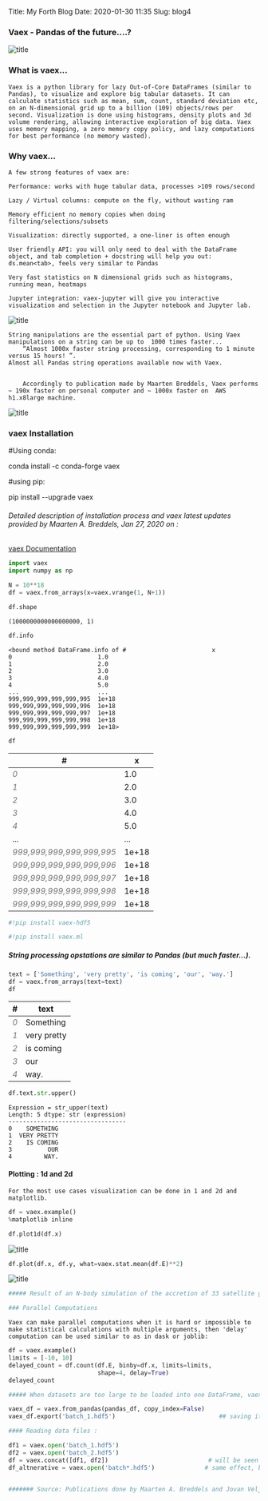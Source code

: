 Title: My Forth Blog
Date: 2020-01-30 11:35
Slug: blog4

### Vaex - Pandas of the future....?

![title](images/vaex_1.png)

### What is vaex...

    Vaex is a python library for lazy Out-of-Core DataFrames (similar to Pandas), to visualize and explore big tabular datasets. It can calculate statistics such as mean, sum, count, standard deviation etc, on an N-dimensional grid up to a billion (109) objects/rows per second. Visualization is done using histograms, density plots and 3d volume rendering, allowing interactive exploration of big data. Vaex uses memory mapping, a zero memory copy policy, and lazy computations for best performance (no memory wasted).

### Why vaex...

    A few strong features of vaex are:
    
    Performance: works with huge tabular data, processes >109 rows/second
    
    Lazy / Virtual columns: compute on the fly, without wasting ram
    
    Memory efficient no memory copies when doing filtering/selections/subsets
    
    Visualization: directly supported, a one-liner is often enough
    
    User friendly API: you will only need to deal with the DataFrame object, and tab completion + docstring will help you out:     ds.mean<tab>, feels very similar to Pandas
    
    Very fast statistics on N dimensional grids such as histograms, running mean, heatmaps
    
    Jupyter integration: vaex-jupyter will give you interactive visualization and selection in the Jupyter notebook and Jupyter lab.

![title](images/Vaex.jpg)


    String manipulations are the essential part of python. Using Vaex manipulations on a string can be up to  1000 times faster...
        “Almost 1000x faster string processing, corresponding to 1 minute versus 15 hours! ”.
    Almost all Pandas string operations available now with Vaex.


        Accordingly to publication made by Maarten Breddels, Vaex performs ~ 190x faster on personal computer and ~ 1000x faster on  AWS h1.x8large machine.

![title](images/vaex_speed.png)

### vaex Installation

#Using conda:

conda install -c conda-forge vaex    

#using pip:

pip install --upgrade vaex

######  Detailed description of installation process and vaex latest updates provided by Maarten A. Breddels, Jan 27, 2020 on :
<a href= "https://readthedocs.org/projects/vaex/downloads/pdf/latest/" >vaex Documentation</a>


```python
import vaex
import numpy as np
```


```python
N = 10**18
df = vaex.from_arrays(x=vaex.vrange(1, N+1))
```


```python
df.shape
```




    (1000000000000000000, 1)




```python
df.info
```




    <bound method DataFrame.info of #                        x
    0                        1.0
    1                        2.0
    2                        3.0
    3                        4.0
    4                        5.0
    ...                      ...
    999,999,999,999,999,995  1e+18
    999,999,999,999,999,996  1e+18
    999,999,999,999,999,997  1e+18
    999,999,999,999,999,998  1e+18
    999,999,999,999,999,999  1e+18>




```python
df
```




<table>
<thead>
<tr><th>#                                                  </th><th>x    </th></tr>
</thead>
<tbody>
<tr><td><i style='opacity: 0.6'>0</i>                      </td><td>1.0  </td></tr>
<tr><td><i style='opacity: 0.6'>1</i>                      </td><td>2.0  </td></tr>
<tr><td><i style='opacity: 0.6'>2</i>                      </td><td>3.0  </td></tr>
<tr><td><i style='opacity: 0.6'>3</i>                      </td><td>4.0  </td></tr>
<tr><td><i style='opacity: 0.6'>4</i>                      </td><td>5.0  </td></tr>
<tr><td>...                                                </td><td>...  </td></tr>
<tr><td><i style='opacity: 0.6'>999,999,999,999,999,995</i></td><td>1e+18</td></tr>
<tr><td><i style='opacity: 0.6'>999,999,999,999,999,996</i></td><td>1e+18</td></tr>
<tr><td><i style='opacity: 0.6'>999,999,999,999,999,997</i></td><td>1e+18</td></tr>
<tr><td><i style='opacity: 0.6'>999,999,999,999,999,998</i></td><td>1e+18</td></tr>
<tr><td><i style='opacity: 0.6'>999,999,999,999,999,999</i></td><td>1e+18</td></tr>
</tbody>
</table>




```python
#!pip install vaex-hdf5
```


```python
#!pip install vaex.ml
```


##### String processing opstations are  similar to Pandas (but much faster...). 


```python
text = ['Something', 'very pretty', 'is coming', 'our', 'way.']
df = vaex.from_arrays(text=text)
df
```




<table>
<thead>
<tr><th>#                            </th><th>text       </th></tr>
</thead>
<tbody>
<tr><td><i style='opacity: 0.6'>0</i></td><td>Something  </td></tr>
<tr><td><i style='opacity: 0.6'>1</i></td><td>very pretty</td></tr>
<tr><td><i style='opacity: 0.6'>2</i></td><td>is coming  </td></tr>
<tr><td><i style='opacity: 0.6'>3</i></td><td>our        </td></tr>
<tr><td><i style='opacity: 0.6'>4</i></td><td>way.       </td></tr>
</tbody>
</table>




```python
df.text.str.upper()
```




    Expression = str_upper(text)
    Length: 5 dtype: str (expression)
    ---------------------------------
    0    SOMETHING
    1  VERY PRETTY
    2    IS COMING
    3          OUR
    4         WAY.



#### Plotting : 1d and 2d
    For the most use cases visualization can be done in 1 and 2d and matplotlib. 


```python
df = vaex.example()
%matplotlib inline

df.plot1d(df.x)
```

![title](images/1d.png)


```python
df.plot(df.x, df.y, what=vaex.stat.mean(df.E)**2)
```

![title](images/2d.png)


```python
##### Result of an N-body simulation of the accretion of 33 satellite galaxies into a Milky Way dark matter halo * 3 million rows = 252MB.
```


```python
### Parallel Computations
```

    Vaex can make parallel computations when it is hard or impossible to make statistical calculations with multiple arguments, then 'delay' computation can be used similar to as in dask or joblib:


```python
df = vaex.example()
limits = [-10, 10]
delayed_count = df.count(df.E, binby=df.x, limits=limits,
                         shape=4, delay=True)
delayed_count
```


```python
##### When datasets are too large to be loaded into one DataFrame, vaex can be used, converting  data into vaex dataframe.
```


```python
vaex_df = vaex.from_pandas(pandas_df, copy_index=False)
vaex_df.export('batch_1.hdf5')                             ## saving it on a disc as .hdf5 file.
```


```python
#### Reading data files :

df1 = vaex.open('batch_1.hdf5')
df2 = vaex.open('batch_2.hdf5')
df = vaex.concat([df1, df2])                            # will be seen as 1 dataframe without mem copy
df_altnerative = vaex.open('batch*.hdf5')              # same effect, but only needs 1 line
```


```python

```


```python
####### Source: Publications done by Maarten A. Breddels and Jovan Veljanoski.
```
